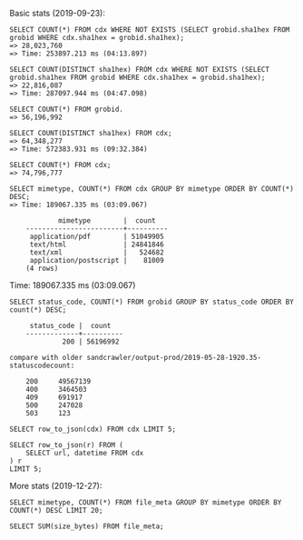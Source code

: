 
Basic stats (2019-09-23):

    SELECT COUNT(*) FROM cdx WHERE NOT EXISTS (SELECT grobid.sha1hex FROM grobid WHERE cdx.sha1hex = grobid.sha1hex);
    => 28,023,760
    => Time: 253897.213 ms (04:13.897)

    SELECT COUNT(DISTINCT sha1hex) FROM cdx WHERE NOT EXISTS (SELECT grobid.sha1hex FROM grobid WHERE cdx.sha1hex = grobid.sha1hex);
    => 22,816,087
    => Time: 287097.944 ms (04:47.098)

    SELECT COUNT(*) FROM grobid.
    => 56,196,992

    SELECT COUNT(DISTINCT sha1hex) FROM cdx;
    => 64,348,277
    => Time: 572383.931 ms (09:32.384)

    SELECT COUNT(*) FROM cdx;
    => 74,796,777

    SELECT mimetype, COUNT(*) FROM cdx GROUP BY mimetype ORDER BY COUNT(*) DESC;
    => Time: 189067.335 ms (03:09.067)

                mimetype        |  count   
        ------------------------+----------
         application/pdf        | 51049905
         text/html              | 24841846
         text/xml               |   524682
         application/postscript |    81009
        (4 rows)

Time: 189067.335 ms (03:09.067)

    SELECT status_code, COUNT(*) FROM grobid GROUP BY status_code ORDER BY count(*) DESC;

         status_code |  count   
        -------------+----------
                 200 | 56196992

    compare with older sandcrawler/output-prod/2019-05-28-1920.35-statuscodecount:

        200     49567139
        400     3464503
        409     691917
        500     247028
        503     123

    SELECT row_to_json(cdx) FROM cdx LIMIT 5;

    SELECT row_to_json(r) FROM (
        SELECT url, datetime FROM cdx
    ) r
    LIMIT 5;

More stats (2019-12-27):

    SELECT mimetype, COUNT(*) FROM file_meta GROUP BY mimetype ORDER BY COUNT(*) DESC LIMIT 20;

    SELECT SUM(size_bytes) FROM file_meta;
